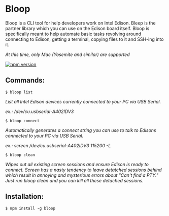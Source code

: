 # Bloop
Bloop is a CLI tool for help developers work on Intel Edison. Bleep is the partner library which you can use on the Edison board itself. Bloop is specifically meant to help automate basic tasks revolving around connecting to Edison, getting a terminal, copying files to it and SSH-ing into it.

*At this time, only Mac (Yosemite and similar) are supported*

[![npm version](https://badge.fury.io/js/bloop.svg)](http://badge.fury.io/js/bloop)

## Commands:

`$ bloop list`

*List all Intel Edison devices currently connected to your PC via USB Serial.*

*ex.: /dev/cu.usbserial-A402IDV3*

`$ bloop connect`

*Automatically generates a connect string you can use to talk to Edisons connected to your PC via USB Serial.*

*ex.: screen /dev/cu.usbserial-A402IDV3 115200 -L*

`$ bloop clean`

*Wipes out all existing screen sessions and ensure Edison is ready to connect. Screen has a nasty tendency to leave detatched sessions behind which result in annoying and mysterious errors about "Can't find a PTY." Just run bloop clean and you can kill all these detached sessions.*

## Installation:

`$ npm install -g bloop`

